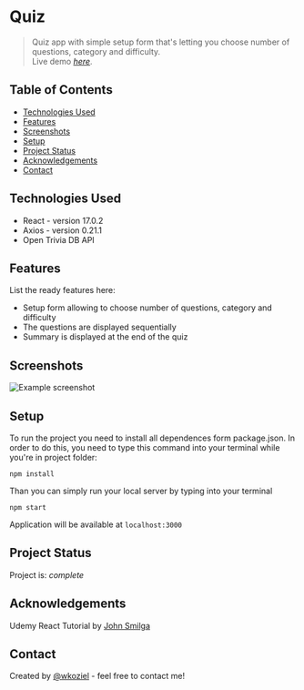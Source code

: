 # Quiz 
> Quiz app with simple setup form that's letting you choose number of questions, category and difficulty. <br>
> Live demo [_here_](https://wkoziel-quiz-app.netlify.app/).

## Table of Contents
* [Technologies Used](#technologies-used)
* [Features](#features)
* [Screenshots](#screenshots)
* [Setup](#setup)
* [Project Status](#project-status)
* [Acknowledgements](#acknowledgements)
* [Contact](#contact)

## Technologies Used
- React - version 17.0.2
- Axios - version 0.21.1
- Open Trivia DB API


## Features
List the ready features here:
- Setup form allowing to choose number of questions, category and difficulty
- The questions are displayed sequentially
- Summary is displayed at the end of the quiz


## Screenshots
![Example screenshot](https://user-images.githubusercontent.com/44378819/131255792-b73b6e36-0d94-4248-9e95-ede34ec6fdd7.gif)


## Setup
To run the project you need to install all dependences form package.json. In order to do this, you need to type this command into your terminal while you're in project folder:
```
npm install
```
Than you can simply run your local server by typing into your terminal
```
npm start
```
Application will be available at `localhost:3000`



## Project Status
Project is: _complete_ 

## Acknowledgements
Udemy React Tutorial by [John Smilga](https://www.udemy.com/user/janis-smilga-3/)

## Contact
Created by [@wkoziel](https://github.com/wkoziel/) - feel free to contact me!
